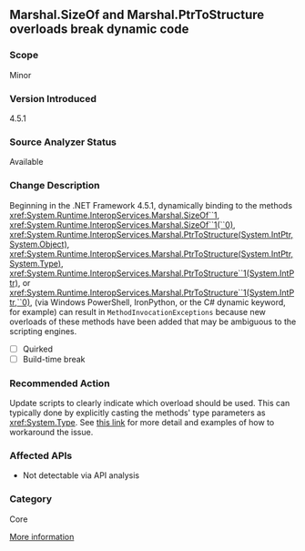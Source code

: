 ## Marshal.SizeOf and Marshal.PtrToStructure overloads break dynamic code

### Scope
Minor

### Version Introduced
4.5.1

### Source Analyzer Status
Available

### Change Description
Beginning in the .NET Framework 4.5.1, dynamically binding to the methods
<xref:System.Runtime.InteropServices.Marshal.SizeOf``1>,
<xref:System.Runtime.InteropServices.Marshal.SizeOf``1(``0)>,
<xref:System.Runtime.InteropServices.Marshal.PtrToStructure(System.IntPtr,System.Object)>,
<xref:System.Runtime.InteropServices.Marshal.PtrToStructure(System.IntPtr,System.Type)>,
<xref:System.Runtime.InteropServices.Marshal.PtrToStructure``1(System.IntPtr)>,
or
<xref:System.Runtime.InteropServices.Marshal.PtrToStructure``1(System.IntPtr,``0)>,
(via Windows PowerShell, IronPython, or the C# dynamic keyword, for example) can
result in `MethodInvocationExceptions` because new overloads of these methods
have been added that may be ambiguous to the scripting engines.

- [ ] Quirked
- [ ] Build-time break

### Recommended Action

Update scripts to clearly indicate which overload should be used. This can
typically done by explicitly casting the methods' type parameters as
<xref:System.Type>. See [this link](https://support.microsoft.com/en-us/kb/2909958/)
for more detail and examples of how to workaround the issue.

### Affected APIs
* Not detectable via API analysis

### Category
Core

[More information](https://support.microsoft.com/en-us/kb/2909958/)

<!--
    ### Notes
    The only case that we can reasonably find with C# analyzers will be the case of dynamic objects being passed to SizeOf
    or PtrToStructure methods without an explicit cast.  Also, note that APIs for ApiPort are not listed to search for
    since the broken cases are so narrow that the rules would likely add more noise than they're worth.
-->

<!-- breaking change id: 130 -->
